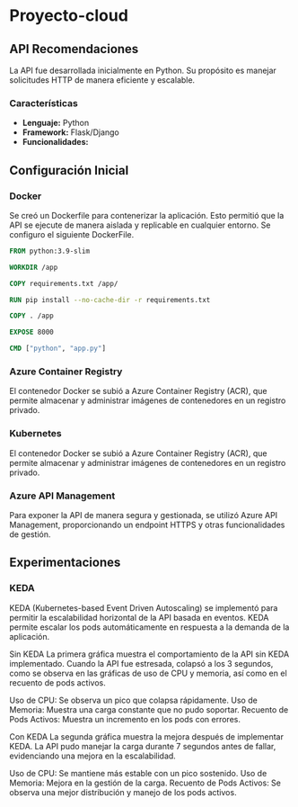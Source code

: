 # Proyecto-cloud

## API Recomendaciones
La API fue desarrollada inicialmente en Python. Su propósito es manejar solicitudes HTTP de manera eficiente y escalable.

### Características
- **Lenguaje:** Python
- **Framework:** Flask/Django 
- **Funcionalidades:**

## Configuración Inicial

### Docker
Se creó un Dockerfile para contenerizar la aplicación. Esto permitió que la API se ejecute de manera aislada y replicable en cualquier entorno. Se configuro el siguiente DockerFile.

```Dockerfile
FROM python:3.9-slim

WORKDIR /app

COPY requirements.txt /app/

RUN pip install --no-cache-dir -r requirements.txt

COPY . /app

EXPOSE 8000

CMD ["python", "app.py"]
```
### Azure Container Registry
El contenedor Docker se subió a Azure Container Registry (ACR), que permite almacenar y administrar imágenes de contenedores en un registro privado.


### Kubernetes 
El contenedor Docker se subió a Azure Container Registry (ACR), que permite almacenar y administrar imágenes de contenedores en un registro privado.

### Azure API Management
Para exponer la API de manera segura y gestionada, se utilizó Azure API Management, proporcionando un endpoint HTTPS y otras funcionalidades de gestión.

## Experimentaciones

### KEDA
KEDA (Kubernetes-based Event Driven Autoscaling) se implementó para permitir la escalabilidad horizontal de la API basada en eventos. KEDA permite escalar los pods automáticamente en respuesta a la demanda de la aplicación.

Sin KEDA
La primera gráfica muestra el comportamiento de la API sin KEDA implementado. Cuando la API fue estresada, colapsó a los 3 segundos, como se observa en las gráficas de uso de CPU y memoria, así como en el recuento de pods activos.


Uso de CPU: Se observa un pico que colapsa rápidamente.
Uso de Memoria: Muestra una carga constante que no pudo soportar.
Recuento de Pods Activos: Muestra un incremento en los pods con errores.


Con KEDA
La segunda gráfica muestra la mejora después de implementar KEDA. La API pudo manejar la carga durante 7 segundos antes de fallar, evidenciando una mejora en la escalabilidad.


Uso de CPU: Se mantiene más estable con un pico sostenido.
Uso de Memoria: Mejora en la gestión de la carga.
Recuento de Pods Activos: Se observa una mejor distribución y manejo de los pods activos.










